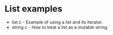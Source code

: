 # List examples

* list.c - Example of using a list and its iterator.
* string.c - How to treat a list as a mutable string.
